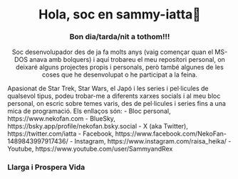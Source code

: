 <!--
### Hi there 👋


**sammy-iatta/sammy-iatta** is a ✨ _special_ ✨ repository because its `README.md` (this file) appears on your GitHub profile.

Here are some ideas to get you started:

- 🔭 I’m currently working on ...
- 🌱 I’m currently learning ...
- 👯 I’m looking to collaborate on ...
- 🤔 I’m looking for help with ...
- 💬 Ask me about ...
- 📫 How to reach me: ...
- 😄 Pronouns: ...
- ⚡ Fun fact: ...
-->
<h1 style="text-align:center;">Hola, soc en sammy-iatta👋</h1>
<h3 align="center">Bon dia/tarda/nit a tothom!!!</h3>
<p style="text-align:center;">
Soc desenvolupador des de ja fa molts anys (vaig començar quan el MS-DOS anava amb bolquers) i aquí trobareu el meu repositori personal, on deixaré alguns projectes propis i personals, però també algunes de les coses que he desenvolupat o he participat a la feina.
</p>
Apasionat de Star Trek, Star Wars, el Japó i les series i pel·licules de qualsevol tipus, podeu trobar-me a diferents xarxes socials i al meu bloc personal, on escric sobre temes varis, des de pel·licules i series fins a una mica de programació. Els enllaços són:
- Bloc personal, https://www.nekofan.com
- BlueSky, https://bsky.app/profile/nekofan.bsky.social
- X (aka Twitter), https://twitter.com/iatta
- Facebook, https://www.facebook.com/NekoFan-1489843997917436/
- Instagram, https://www.instagram.com/raisa_heika/
- Youtube, https://www.youtube.com/user/SammyandRex

### Llarga i Prospera Vida
